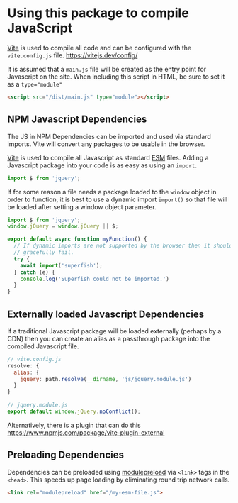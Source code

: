 # Using this package to compile JavaScript

[Vite](https://vitejs.dev/) is used to compile all code and can be
configured with the `vite.config.js` file.
https://vitejs.dev/config/

It is assumed that a `main.js` file will be created as the entry point for
Javascript on the site. When including this script in HTML, be sure to set it as
a `type="module"`

```html
<script src="/dist/main.js" type="module"></script>
```

## NPM Javascript Dependencies

The JS in NPM Dependencies can be imported and used via standard imports.
Vite will convert any packages to be usable in the browser.

[Vite](https://vitejs.dev/) is used to compile all Javascript as
standard [ESM](https://developer.mozilla.org/en-US/docs/Web/JavaScript/Reference/Statements/import)
files. Adding a Javascript package into your code is as easy as using an
`import`.

```js
import $ from 'jquery';
```

If for some reason a file needs a package loaded to the `window` object in order
to function, it is best to use a dynamic import `import()` so that file will be
loaded after setting a window object parameter.

```js
import $ from 'jquery';
window.jQuery = window.jQuery || $;

export default async function myFunction() {
  // If dynamic imports are not supported by the browser then it should
  // gracefully fail.
  try {
    await import('superfish');
  } catch (e) {
    console.log('Superfish could not be imported.')
  }
}
```

## Externally loaded Javascript Dependencies

If a traditional Javascript package will be loaded externally (perhaps by a CDN)
then you can create an alias as a passthrough package into the compiled
Javascript file.

```js
// vite.config.js
resolve: {
  alias: {
    jquery: path.resolve(__dirname, 'js/jquery.module.js')
  }
}
```
```js
// jquery.module.js
export default window.jQuery.noConflict();
```

Alternatively, there is a plugin that can do this https://www.npmjs.com/package/vite-plugin-external

## Preloading Dependencies

Dependencies can be preloaded using [modulepreload](https://developer.mozilla.org/en-US/docs/Web/HTML/Link_types/modulepreload)
via `<link>` tags in the `<head>`. This speeds up page loading by eliminating
round trip network calls.

```html
<link rel="modulepreload" href="/my-esm-file.js">
```
